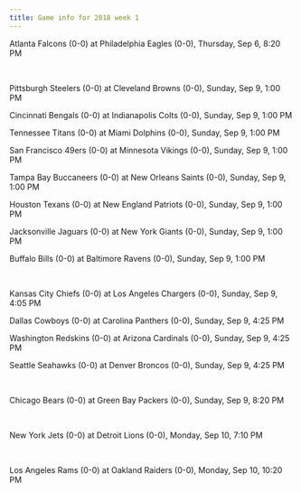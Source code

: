 ```yaml
---
title: Game info for 2018 week 1
---
```

Atlanta Falcons (0-0) at Philadelphia Eagles (0-0), Thursday, Sep 6, 8:20 PM


<br/>

Pittsburgh Steelers (0-0) at Cleveland Browns (0-0), Sunday, Sep 9, 1:00 PM

Cincinnati Bengals (0-0) at Indianapolis Colts (0-0), Sunday, Sep 9, 1:00 PM

Tennessee Titans (0-0) at Miami Dolphins (0-0), Sunday, Sep 9, 1:00 PM

San Francisco 49ers (0-0) at Minnesota Vikings (0-0), Sunday, Sep 9, 1:00 PM

Tampa Bay Buccaneers (0-0) at New Orleans Saints (0-0), Sunday, Sep 9, 1:00 PM

Houston Texans (0-0) at New England Patriots (0-0), Sunday, Sep 9, 1:00 PM

Jacksonville Jaguars (0-0) at New York Giants (0-0), Sunday, Sep 9, 1:00 PM

Buffalo Bills (0-0) at Baltimore Ravens (0-0), Sunday, Sep 9, 1:00 PM


<br/>

Kansas City Chiefs (0-0) at Los Angeles Chargers (0-0), Sunday, Sep 9, 4:05 PM

Dallas Cowboys (0-0) at Carolina Panthers (0-0), Sunday, Sep 9, 4:25 PM

Washington Redskins (0-0) at Arizona Cardinals (0-0), Sunday, Sep 9, 4:25 PM

Seattle Seahawks (0-0) at Denver Broncos (0-0), Sunday, Sep 9, 4:25 PM


<br/>

Chicago Bears (0-0) at Green Bay Packers (0-0), Sunday, Sep 9, 8:20 PM


<br/>

New York Jets (0-0) at Detroit Lions (0-0), Monday, Sep 10, 7:10 PM


<br/>

Los Angeles Rams (0-0) at Oakland Raiders (0-0), Monday, Sep 10, 10:20 PM

